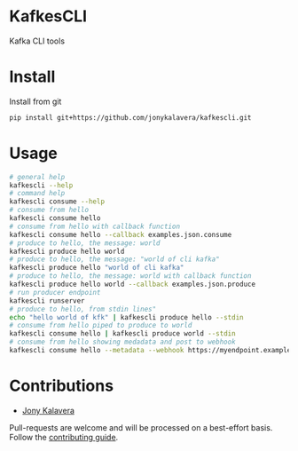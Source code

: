 ﻿# KafkesCLI

Kafka CLI tools

# Install

Install from git

```sh
pip install git+https://github.com/jonykalavera/kafkescli.git
```

# Usage

```bash
# general help
kafkescli --help
# command help
kafkescli consume --help
# consume from hello
kafkescli consume hello
# consume from hello with callback function
kafkescli consume hello --callback examples.json.consume
# produce to hello, the message: world
kafkescli produce hello world
# produce to hello, the message: "world of cli kafka"
kafkescli produce hello "world of cli kafka"
# produce to hello, the message: world with callback function
kafkescli produce hello world --callback examples.json.produce
# run producer endpoint
kafkescli runserver
# produce to hello, from stdin lines"
echo "hello world of kfk" | kafkescli produce hello --stdin
# consume from hello piped to produce to world
kafkescli consume hello | kafkescli produce world --stdin
# consume from hello showing medadata and post to webhook
kafkescli consume hello --metadata --webhook https://myendpoint.example.com
```

# Contributions

* [Jony Kalavera](https://github.com/jonykalavera)

Pull-requests are welcome and will be processed on a best-effort basis.
Follow the [contributing guide](CONTRIBUTING.md).
